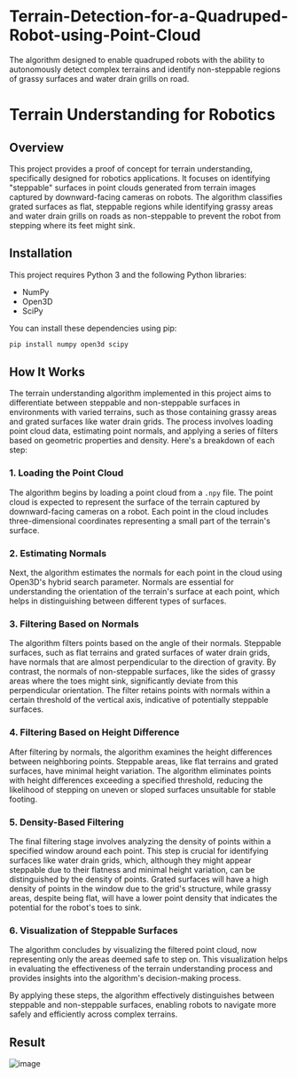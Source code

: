 # Terrain-Detection-for-a-Quadruped-Robot-using-Point-Cloud
The algorithm designed to enable quadruped robots with the ability to autonomously detect complex terrains and identify non-steppable regions of grassy surfaces and water drain grills on road.

# Terrain Understanding for Robotics

## Overview

This project provides a proof of concept for terrain understanding, specifically designed for robotics applications. It focuses on identifying "steppable" surfaces in point clouds generated from terrain images captured by downward-facing cameras on robots. The algorithm classifies grated surfaces as flat, steppable regions while identifying grassy areas and water drain grills on roads as non-steppable to prevent the robot from stepping where its feet might sink.

## Installation

This project requires Python 3 and the following Python libraries:
- NumPy
- Open3D
- SciPy

You can install these dependencies using pip:

```bash
pip install numpy open3d scipy
```

## How It Works

The terrain understanding algorithm implemented in this project aims to differentiate between steppable and non-steppable surfaces in environments with varied terrains, such as those containing grassy areas and grated surfaces like water drain grids. The process involves loading point cloud data, estimating point normals, and applying a series of filters based on geometric properties and density. Here's a breakdown of each step:

### 1. Loading the Point Cloud

The algorithm begins by loading a point cloud from a `.npy` file. The point cloud is expected to represent the surface of the terrain captured by downward-facing cameras on a robot. Each point in the cloud includes three-dimensional coordinates representing a small part of the terrain's surface.

### 2. Estimating Normals

Next, the algorithm estimates the normals for each point in the cloud using Open3D's hybrid search parameter. Normals are essential for understanding the orientation of the terrain's surface at each point, which helps in distinguishing between different types of surfaces.

### 3. Filtering Based on Normals

The algorithm filters points based on the angle of their normals. Steppable surfaces, such as flat terrains and grated surfaces of water drain grids, have normals that are almost perpendicular to the direction of gravity. By contrast, the normals of non-steppable surfaces, like the sides of grassy areas where the toes might sink, significantly deviate from this perpendicular orientation. The filter retains points with normals within a certain threshold of the vertical axis, indicative of potentially steppable surfaces.

### 4. Filtering Based on Height Difference

After filtering by normals, the algorithm examines the height differences between neighboring points. Steppable areas, like flat terrains and grated surfaces, have minimal height variation. The algorithm eliminates points with height differences exceeding a specified threshold, reducing the likelihood of stepping on uneven or sloped surfaces unsuitable for stable footing.

### 5. Density-Based Filtering

The final filtering stage involves analyzing the density of points within a specified window around each point. This step is crucial for identifying surfaces like water drain grids, which, although they might appear steppable due to their flatness and minimal height variation, can be distinguished by the density of points. Grated surfaces will have a high density of points in the window due to the grid's structure, while grassy areas, despite being flat, will have a lower point density that indicates the potential for the robot's toes to sink.

### 6. Visualization of Steppable Surfaces

The algorithm concludes by visualizing the filtered point cloud, now representing only the areas deemed safe to step on. This visualization helps in evaluating the effectiveness of the terrain understanding process and provides insights into the algorithm's decision-making process.

By applying these steps, the algorithm effectively distinguishes between steppable and non-steppable surfaces, enabling robots to navigate more safely and efficiently across complex terrains.

## Result
![image](https://github.com/Humayun-Akhtar/Terrain-Detection-for-a-Quadruped-Robot-using-Point-Cloud/assets/115849836/4c4e3ad5-66bd-4600-bf17-305e0d05484f)
